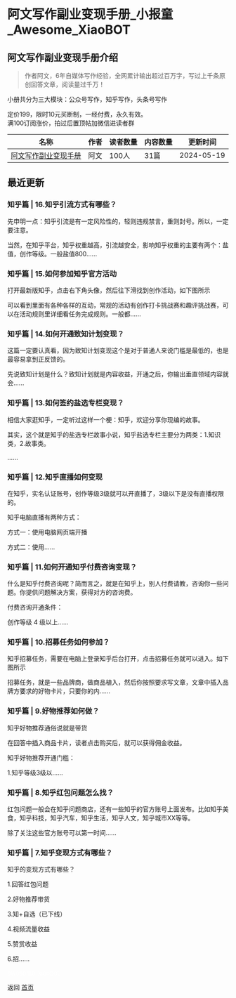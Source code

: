 # 阿文写作副业变现手册_小报童_Awesome_XiaoBOT

## 阿文写作副业变现手册介绍
> 作者阿文，6年自媒体写作经验，全网累计输出超过百万字，写过上千条原创回答文章，阅读量过千万！    
    
小册共分为三大模块：公众号写作，知乎写作，头条号写作    
    
定价199，限时10元买断制，一经付费，永久有效。    
满100订阅涨价，拍过后置顶帖加微信进读者群  
  


|名称|作者|读者数量|内容数量|更新时间|
|---|---|---|---|---|
|[阿文写作副业变现手册](https://xiaobot.net/p/awzmt666?refer=0b133df9-27dc-423b-8101-639049001c13)|阿文|100人|31篇|2024-05-19|

## 最近更新
### 知乎篇 | 16.知乎引流方式有哪些？

先申明一点：知乎引流是有一定风险性的，轻则违规禁言，重则封号。所以，一定要注意。

当然，在知乎平台，知乎权重越高，引流越安全，影响知乎权重的主要有两个：盐值，创作等级。一般盐值800......

### 知乎篇 | 15.如何参加知乎官方活动

打开最新版知乎，点击右下角头像，然后往下滑找到创作活动，如下图所示

可以看到里面有各种各样的互动，常规的活动有创作打卡挑战赛和趣评挑战赛，可以在活动规则里详细看任务完成规则。一般都......

### 知乎篇 | 14.如何开通致知计划变现？

这篇一定要认真看，因为致知计划变现这个是对于普通人来说门槛是最低的，也是最容易拿到正反馈的。

先说致知计划是什么？致知计划就是内容收益，开通之后，你输出垂直领域内容就会......

### 知乎篇 | 13.如何签约盐选专栏变现？

相信大家逛知乎，一定听过这样一个梗：知乎，欢迎分享你现编的故事。

其实，这个就是知乎的盐选专栏故事小说，知乎盐选专栏主要分为两类：1.知识类，2.故事类。

......

### 知乎篇 | 12.知乎直播如何变现

在知乎，实名认证账号，创作等级3级就可以开直播了，3级以下是没有直播权限的。

知乎电脑直播有两种方式：

方式一：使用电脑网页端开播

方式二：使用......

### 知乎篇 | 11.如何开通知乎付费咨询变现？

什么是知乎付费咨询呢？简而言之，就是在知乎上，别人付费请教，咨询你一些问题。你提供问题解决方案，获得对方的咨询费。

付费咨询开通条件：

创作等级 4 级以上......

### 知乎篇 | 10.招募任务如何参加？

知乎招募任务，需要在电脑上登录知乎后台打开，点击招募任务就可以进入。如下图所示

招募任务，就是一些品牌商，做商品植入，然后你按照要求写文章，文章中插入品牌方要求的好物卡片，只要你的内......

### 知乎篇 | 9.好物推荐如何做？

知乎好物推荐通俗说就是带货

在回答中插入商品卡片，读者点击购买后，就可以获得佣金收益。

知乎好物推荐开通门槛：

1.知乎等级3级以......

### 知乎篇 | 8.知乎红包问题怎么找？

红包问题一般会在知乎问题商店，还有一些知乎的官方账号上面发布。比如知乎美食，知乎科技，知乎汽车，知乎生活，知乎人文，知乎城市XX等等。

除了关注这些官方账号可以第一时间......

### 知乎篇 | 7.知乎变现方式有哪些？

知乎的变现方式有哪些？

1.回答红包问题

2.好物推荐带货

3.知+自选（已下线）

4.视频流量收益

5.赞赏收益

6.招......


<a href="https://github.com/Reno9527/awesome-xiaobot" style="color: white; text-decoration: none;">awesome-xiaobot</a>

返回 [首页](../README.md)
